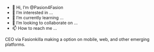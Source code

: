 - 👋 Hi, I’m @Pasion4Fasion
- 👀 I’m interested in ...
- 🌱 I’m currently learning ...
- 💞️ I’m looking to collaborate on ...
- 📫 How to reach me ...

<!---
Pasion4Fasion/Pasion4Fasion is a ✨ special ✨ repository because its `README.md` (this file) appears on your GitHub profile.
You can click the Preview link to take a look at your changes.
--->

CEO via Fasionkilla making  a option on mobile, web, and other emerging platforms.
